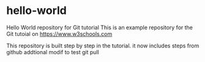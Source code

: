 # hello-world
Hello World repository for Git tutorial
This is an example repository for the Git tutoial on https://www.w3schools.com

This repository is built step by step in the tutorial.
it now includes steps from github
addtional modif to test git pull
